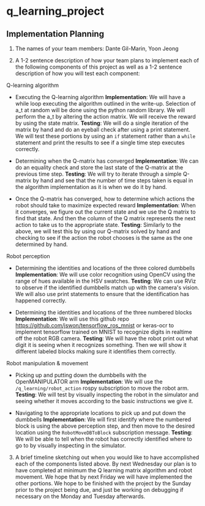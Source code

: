 # q_learning_project

## Implementation Planning

1. The names of your team members:
Dante Gil-Marin, Yoon Jeong

2. A 1-2 sentence description of how your team plans to implement each of the following components of this project as well as a 1-2 sentence description of how you will test each component:

Q-learning algorithm
- Executing the Q-learning algorithm
**Implementation**: We will have a while loop executing the algorithm outlined in the write-up. Selection of a_t at random will be done using the python random library. We will perform the a_t by altering the action matrix. We will receive the reward by using the state matrix.
**Testing**: We will do a single iteration of the matrix by hand and do an eyeball check after using a print statement. We will test these portions by using an `if` statement rather than a `while` statement and print the results to see if a single time step executes correctly. 

- Determining when the Q-matrix has converged
**Implementation**: We can do an equality check and store the last state of the Q-matrix at the previous time step.
**Testing**: We will try to iterate through a simple Q-matrix by hand and see that the number of time steps taken is equal in the algorithm implementation as it is when we do it by hand.

- Once the Q-matrix has converged, how to determine which actions the robot should take to maximize expected reward
**Implementation**: When it converges, we figure out the current state and we use the Q matrix to find that state. And then the column of the Q matrix represents the next action to take us to the appropriate state.
**Testing**: Similarly to the above, we will test this by using our Q-matrix solved by hand and checking to see if the action the robot chooses is the same as the one determined by hand.


Robot perception
- Determining the identities and locations of the three colored dumbbells
**Implementation**:  We will use color recognition using OpenCV using the range of hues available in the HSV swatches.
**Testing**: We can use RViz to observe if the identified dumbbells match up with the camera's vision. We will also use print statements to ensure that the identification has happened correctly.

- Determining the identities and locations of the three numbered blocks
**Implementation**: We will use this github repo https://github.com/jswon/tensorflow_ros_mnist or keras-ocr to implement tensorflow trained on MNIST to recognize digits in realtime off the robot RGB camera.
**Testing**: We will have the robot print out what digit it is seeing when it recognizes something. Then we will show it different labeled blocks making sure it identifies them correctly.

Robot manipulation & movement
- Picking up and putting down the dumbbells with the OpenMANIPULATOR arm
**Implementation**: We will use the `/q_learning/robot_action` rospy subscription to move the robot arm.
**Testing**: We will test by visually inspecting the robot in the simulator and seeing whether it moves according to the basic instructions we give it.

- Navigating to the appropriate locations to pick up and put down the dumbbells
**Implementation**: We will first identify where the numbered block is using the above perception step, and then move to the desired location using the `RobotMoveDBToBlock` subscription message.
**Testing**: We will be able to tell when the robot has correctly identified where to go to by visually inspecting in the simulator.

3. A brief timeline sketching out when you would like to have accomplished each of the components listed above.
By next Wednesday our plan is to have completed at minimum the Q learning matrix algorithm and robot movement. We hope that by next Friday we will have implemented the other portions. We hope to be finished with the project by the Sunday prior to the project being due, and just be working on debugging if necessary on the Monday and Tuesday afterwards.


